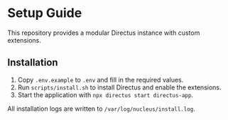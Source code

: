 # Setup Guide

This repository provides a modular Directus instance with custom extensions.

## Installation

1. Copy `.env.example` to `.env` and fill in the required values.
2. Run `scripts/install.sh` to install Directus and enable the extensions.
3. Start the application with `npx directus start directus-app`.

All installation logs are written to `/var/log/nucleus/install.log`.
